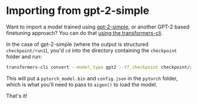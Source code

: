 # Importing from gpt-2-simple

Want to import a model trained using [gpt-2-simple](https://github.com/minimaxir/gpt-2-simple), or another GPT-2 based finetuning approach? You can do that [using the transformers-cli](https://huggingface.co/transformers/converting_tensorflow_models.html).

In the case of gpt-2-simple (where the output is structured `checkpoint/run1`), you'd `cd` into the directory containing the `checkpoint` folder and run:

```sh
transformers-cli convert --model_type gpt2 --tf_checkpoint checkpoint/run1 --pytorch_dump_output pytorch --config checkpoint/run1/hparams.json
```

This will put a `pytorch_model.bin` and `config.json` in the `pytorch` folder, which is what you'll need to pass to `aigen()` to load the model.

That's it!

